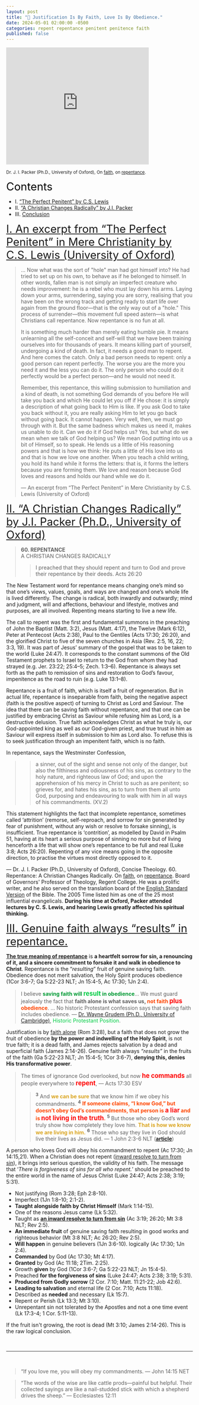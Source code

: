 ```yaml
---
layout: post
title: "🌹 Justification Is By Faith, Love Is By Obedience."
date: 2024-05-01 02:00:00 -0500
categories: repent repentance penitent penitence faith
published: false
---
```


<!-- Justification Is By Faith Alone, But The Faith That Saves Is Never Alone In The Person Justified. -->

<!-- Justification Is By Faith, Love Is By Obedience. -->

<iframe width="385" height="315" src="https://www.youtube.com/embed/gExLXpPJDd8?si=OSFCJc5i1c627oW1" title="YouTube video player" frameborder="0" allow="accelerometer; autoplay; clipboard-write; encrypted-media; gyroscope; picture-in-picture; web-share" allowfullscreen></iframe>

<sup>Dr. J. I. Packer (Ph.D., University of Oxford), On [faith](https://youtu.be/jOFsFgUUdZo), on [repentance](https://youtu.be/gExLXpPJDd8).</sup>

<!-- <a name="intro" href="#contents" style="font-size:1.6em;">🍎 Repentance is the &ldquo;resulting&rdquo; fruit of a genuine non-superficial faith, it is the work of God in the elect.</a> -->

<!-- <a name="intro" href="#contents" style="font-size:1.2em;">🍎 Repentance is the &ldquo;resulting&rdquo; fruit of a genuine non-superficial faith, it is neither meritorious nor within your power to perform alone, it is the work of God in the elect, those with genuine saving faith.</a> -->


<!-- tell them that if they are saved already, and their faith is genuine, that their lives would bear fruit (Mt 3:8;Jn 15:8,16). &ldquo;*Therefore Christ justifies no one whom he does not at the same time sanctify.*&rdquo; -->

<!-- The fruits of the faith are not the efforts of man, they're the workings of God (1Cor.3:6-7; Jn 15:4; Ga 5:22-23) upon closer union with Christ. Fruit-bearing is anti-legalistic by nature because it is post-justification. We must never tell a person that they must perform some action in order to merit salvation, for we know that justification is by faith only (Eph 2:8-10; Rom 3:28), instead, we would say that if their faith was truly genuine, and they were in fact saved, that their lives would bear the fruits of obedience (Mt 3:8;Jn 15:8,16). &ldquo;*Therefore Christ justifies no one whom he does not at the same time sanctify.*&rdquo;

<span style="font-size:0.9em;">
🍎 Fruit grows on salvation<br>
🍎 Bearing fruit happens naturally for living trees.<br>
🍎 A branch cannot bear fruit by itself (Jn 15:4).<br>
🍎 God grants the repentance (Acts 11:18; 2Tim. 2:25).<br>
🍎 Fruit of the spirit not of human decision (Ga 5:22-23).<br>
🍎 If the fruit isn't growing the root is dead (Mt 3:10; Jas 2:17; 2Cor.13:5).<br>
🍎 Obedience does not merit salvation, salvation produces obedience (1Jn 2:3-6; 3:6-10; 5:3-4 Jn 14:15,21; 15:10)<br> Obedience does not merit salvation, the Holy Spirit produces obedience (1Cor 3:6-7; Ga 5:22-23 NLT; Jn 15:4-5, Ac 17:30; 1Jn 2:4).
🍎 God commands that we repent (Ac 17:30), and those who are saved will respond to his command (1Jn 2:4).<br>
</span> -->

<a name="contents" style="font-size:2.1em;color:black;">Contents</a>

- I. <a href="#C.S.Lewis">“The Perfect Penitent” by C.S. Lewis</a>
- II. <a href="#J.I.Packer">“A Christian Changes Radically” by J.I. Packer</a>
- III. <a href="#conclusion">Conclusion</a>

<!-- 3. <a href="#Grudem">“A Christian Changes Radically” by J.I. Packer (Oxford)</a> -->

<a name="C.S.Lewis" href="#contents" style="font-size:2.1em;">I. An excerpt from “The Perfect Penitent” in Mere Christianity by C.S. Lewis (University of Oxford)</a>

> ... Now what was the sort of "hole" man had got himself into? He had tried to set up on his own, to behave as if he belonged to himself. In other words, fallen man is not simply an imperfect creature who needs improvement: he is a rebel who must lay down his arms. Laying down your arms, surrendering, saying you are sorry, realising that you have been on the wrong track and getting ready to start life over again from the ground floor—that is the only way out of a "hole." This process of surrender—this movement full speed astern—is what Christians call repentance. Now repentance is no fun at all.
>
> It is something much harder than merely eating humble pie. It means unlearning all the self-conceit and self-will that we have been training ourselves into for thousands of years. It means killing part of yourself, undergoing a kind of death. In fact, it needs a good man to repent. And here comes the catch. Only a bad person needs to repent: only a good person can repent perfectly. The worse you are the more you need it and the less you can do it. The only person who could do it perfectly would be a perfect person—and he would not need it.
>
> Remember, this repentance, this willing submission to humiliation and a kind of death, is not something God demands of you before He will take you back and which He could let you off if He chose: it is simply a description of what going back to Him is like. If you ask God to take you back without it, you are really asking Him to let you go back without going back. It cannot happen. Very well, then, we must go through with it. But the same badness which makes us need it, makes us unable to do it. Can we do it if God helps us? Yes, but what do we mean when we talk of God helping us? We mean God putting into us a bit of Himself, so to speak. He lends us a little of His reasoning powers and that is how we think: He puts a little of His love into us and that is how we love one another. When you teach a child writing, you hold its hand while it forms the letters: that is, it forms the letters because you are forming them. We love and reason because God loves and reasons and holds our hand while we do it.
>
> &mdash; An excerpt from “The Perfect Penitent” in Mere Christianity by C.S. Lewis (University of Oxford)

<a name="J.I.Packer" href="#contents" style="font-size:2.1em;">II. “A Christian Changes Radically” by J.I. Packer (Ph.D., University of Oxford)</a>

> **60\. REPENTANCE**<br>
A CHRISTIAN CHANGES RADICALLY
>
>> I preached that they should repent and turn to God and prove their
repentance by their deeds.
Acts 26:20
>
The New Testament word for repentance means changing one’s mind so
that one’s views, values, goals, and ways are changed and one’s whole life
is lived differently. The change is radical, both inwardly and outwardly;
mind and judgment, will and affections, behaviour and lifestyle, motives
and purposes, are all involved. Repenting means starting to live a new life.
>
The call to repent was the first and fundamental summons in the
preaching of John the Baptist (Matt. 3:2), Jesus (Matt. 4:17), the Twelve
(Mark 6:12), Peter at Pentecost (Acts 2:38), Paul to the Gentiles (Acts
17:30; 26:20), and the glorified Christ to five of the seven churches in Asia
(Rev. 2:5, 16, 22; 3:3, 19). It was part of Jesus’ summary of the gospel that
was to be taken to the world (Luke 24:47). It corresponds to the constant
summons of the Old Testament prophets to Israel to return to the God from
whom they had strayed (e.g. Jer. 23:22; 25:4–5; Zech. 1:3–6). Repentance is
always set forth as the path to remission of sins and restoration to God’s
favour, impenitence as the road to ruin (e.g. Luke 13:1–8).
>
Repentance is a fruit of faith, which is itself a fruit of regeneration. But
in actual life, repentance is inseparable from faith, being the negative aspect (faith is the positive aspect) of turning to Christ as Lord and Saviour. The idea that there can be saving faith without repentance, and that one can be justified by embracing Christ as Saviour while refusing him as Lord, is a destructive delusion. True faith acknowledges Christ as what he truly is, our God-appointed king as well as our God-given priest, and true trust in him as Saviour will express itself in submission to him as Lord also. To refuse this is to seek justification through an impenitent faith, which is no faith.
>
In repentance, says the Westminster Confession,
>> a sinner, out of the sight and sense not only of the danger, but also the filthiness and odiousness of his sins, as contrary to the holy nature, and righteous law of God; and upon the apprehension of his mercy in Christ to such as are penitent; so grieves for, and hates his sins, as to turn from them all unto God, purposing and endeavouring to walk with him in all ways of his commandments. (XV.2)
>
This statement highlights the fact that incomplete repentance, sometimes
called ‘attrition’ (remorse, self-reproach, and sorrow for sin generated by
fear of punishment, without any wish or resolve to forsake sinning), is
insufficient. True repentance is ‘contrition’, as modelled by David in Psalm
51, having at its heart a serious purpose of sinning no more but of living
henceforth a life that will show one’s repentance to be full and real (Luke
3:8; Acts 26:20). Repenting of any vice means going in the opposite
direction, to practise the virtues most directly opposed to it.
>
&mdash; Dr. J. I. Packer (Ph.D., University of Oxford), Concise Theology. 60. Repentance: A Christian Changes Radically. On [faith](https://youtu.be/jOFsFgUUdZo), on [repentance](https://youtu.be/gExLXpPJDd8). Board of Governors' Professor of Theology, Regent College. He was a prolific writer, and he also served on the translation board of the <a href="https://amzn.to/3WsN0Uw">English Standard Version</a> of the Bible. The 2005 Time listed him as one of the 25 most influential evangelicals. **During his time at Oxford, Packer attended lectures by C. S. Lewis, and hearing Lewis greatly affected his spiritual thinking.**

<a name="conclusion" href="#contents" style="font-size:2.1em;">III. Genuine faith always &ldquo;results&rdquo; in repentance.</a>

<span style="font-size:1.2em;"></span>

[**The true meaning of repentance**](https://sevenshepherd.github.io/repentance/) is **a heartfelt sorrow for sin, a renouncing of it, and a sincere commitment to forsake it and walk in obedience to Christ**. Repentance is the &ldquo;*resulting*&rdquo; fruit of genuine saving faith. Obedience does not merit salvation, the Holy Spirit produces obedience (1Cor 3:6-7; Ga 5:22-23 NLT; Jn 15:4-5, Ac 17:30; 1Jn 2:4).

> I believe <span style="font-weight:bold;color:#009933;">saving faith will <span style="font-size:1.2em;color:#00cc44;">result</span> in obedience</span>... We must guard jealously the fact that <span style="font-weight:bold;">faith alone is what saves us, <span style="color:orangered;">not faith <span style="font-size:1.2em;color:red;">plus</span> obedience</span></span>. ... No historic Protestant confession says that saving faith includes obedience. &mdash; [Dr. Wayne Grudem (Ph.D., University of Cambridge)](https://youtu.be/s9e3Y2SMXag), <span style="color:#00cc44;">Historic Protestant Position</span>.

Justification is by [faith alone](/assets/images/solas.jpg) (Rom 3:28), but a faith that does not grow the fruit of obedience **by the power and indwelling of the Holy Spirit**, is not true faith; it is a dead faith, and James rejects salvation by a dead and superficial faith (James 2:14-26). Genuine faith always *&ldquo;results&rdquo;* in the fruits of the faith (Ga 5:22-23 NLT; Jn 15:4-5; 1Cor 3:6-7), **denying this, denies His transformative power**.

<!-- It's by simple observation, that we conclude, that saving faith &ldquo;results&rdquo; in obedience to God, &ldquo;after,&rdquo; we are justified, and that it does not &ldquo;include&rdquo; obedience. In other words, we do not repent to merit or earn our salvation, we repent because our faith is genuine and we have not made a false profession of faith (Ac 17:30; 1Jn 2:4).  -->


<!-- those with genuine saving faith are granted to do so (Acts 11:18; 2Tim. 2:25). -->

<!-- > For we hold that one is justified by **faith apart from works** of the law. &mdash; Romans 3:28 ESV -->

> The times of ignorance God overlooked, but now <span style="font-size:1.2em;font-weight:bold;color:red;">he commands</span> all people everywhere to <span style="font-size:1.2em;font-weight:bold;color:red;">repent</span>, &mdash; Acts 17:30 ESV
>> <sup style="font-weight:bold;">3</sup> And <span style="font-weight:bold;color:GoldenRod;">we can be sure</span> that we know him if we obey his commandments. <sup style="font-weight:bold;">4</sup> <span style="font-weight:bold;color:OrangeRed;">If someone claims, “I know God,” but doesn’t obey God’s commandments, that person is <span style="font-size:1.2em;color:Red;">a liar</span> and is <span style="font-size:1.2em;color:Red;">not living in the truth</span>.</span> <sup style="font-weight:bold;">5</sup> But those who obey God’s word truly show how completely they love him. <span style="font-weight:bold;color:GoldenRod;">That is how we know we are living in him.</span> <sup style="font-weight:bold;">6</sup> Those who say they live in God should live their lives as Jesus did. &mdash; 1 John 2:3-6 NLT ([**article**](https://sevenshepherd.github.io/1-John-2-4/))


<!-- > Whoever says “I know him” but does not keep <span style="font-size:1.2em;font-weight:bold;color:red;">his commandments</span> <span style="font-weight:bold;color:orangered;">is a liar, and the truth is not in him</span>, &mdash; 1 John 2:4 ESV -->

<!-- Repentance ([turning from sin](https://sevenshepherd.github.io/repentance/)) does not merit salvation, but  -->

A person who loves God will obey his commandment to repent (Ac 17:30; Jn 14:15,21). When a Christian does not repent ([inward resolve to turn from sin](https://sevenshepherd.github.io/repentance/)), it brings into serious question, the validity of his faith. The message that &lsquo;*There is forgiveness of sins for all who repent.*&rsquo; should be preached to the entire world in the name of Jesus Christ (Luke 24:47; Acts 2:38; 3:19; 5:31).

<!-- 1. Those who do not repent have **&ldquo;given strong evidence&rdquo;** that they do not love God (Ac 17:30; Jn 14:15,21)
2. Those who do not repent will perish (Lk 13:3; Mt 18:3 NLT)
3. Those who do not repent have **&ldquo;given strong evidence&rdquo;** of false profession (Ac 17:30; 1Jn 2:4)
4. Those who do not repent have **&ldquo;given strong evidence&rdquo;** of not being led to salvation and eternal life (2 Cor. 7:10; Ac 11:18)
5. Faith that does not &ldquo;result&rdquo; in repentance is not a faith (Jas 2:19) that leads to salvation (2Cor. 7:10). It is a <a href="https://sevenshepherd.github.io/theology/#living">dead faith</a>.
6. Why did Jesus come? (Lk 5:32) -->

<!-- Repentance is the fruit of [genuine saving faith](https://sevenshepherd.github.io/faith-results/). Bearing fruit happens naturally for living trees, both in nature and metaphorically. <span style="font-weight:bold;color:#800080;">A branch cannot bear fruit by itself (John 15:1-17).</span> -->

<!-- ## Faith Alone

This does not conflict with *Sola Fide* or &ldquo;Faith Alone&rdquo; because repentance is an immediate fruit of genuine saving faith; in fact this is the definition of *sola fide*. Saving faith "results" in (**not** &ldquo;includes&rdquo;) obedience to God (Jn 14:15,21; 15:10; 1 Jn 2:3-6; 5:3-4) and good works that "follow after" (**not** merits) justification (James 2:14-26; Eph 2:10). **It's post-justification.** Once you're already saved, someone who was genuine about their faith would desire to repent. This article is teaching dispositions of the heart post-justification.

- 🐉 The Serpent says, *&ldquo;Surely you will not die&rdquo;* (Gen. 3:4 NET).
- 🍇 God says, *&ldquo;No, I tell you; but unless you repent, you will all likewise perish.&rdquo;* (Luke 13:3 ESV)
- 🧑 Repentance does not merit salvation, salvation produces repentance.

Repentance, obedience, and good works are all fruits of genuine saving faith. Fruits of already being saved; that's why we say they follow necessarily, because if the fruit isn't growing, the root is dead (Mt 3:10). I believe that no rational person could ever conclude that repentance is optional after reading the following evidences, and that is because <span style="font-weight:bold;color:#800080;">we don't control the fruit bearing process, <span style="font-size:1.2em;">God does</span></span>. -->

<!-- 
## Raw Logical Conclusions

This is how the logic looks without any effort to sugarcoat anything.

1. God commands that you repent (Ac 17:30) and those who say they "know God" but don't obey His commandments are liars and not living in the truth (1Jn 2:4).
2. Unless you repent you will die (Lk 13:3; Mt 18:3).
3. Those who do not obey God's commandments do not love God (Jn 14:15,21) and God gave us the commandment to repent (Ac 17:30), so those who do not repent do not love God.
4. Those who do not repent do not want their sins forgiven (Luke 24:47; Acts 3:19,26; 5:31; 17:30; 2 Cor. 7:10).
5. Those who do not repent do not want to be led to salvation (2 Cor. 7:10; Ac 11:18).
6. The consequences of failing to repent are disasterous (Re 2:5,16; 3:3; 16:9) -->

<!-- ## How We Should Preach Them

I don't think we should sugarcoat the gospel, but because we cannot see into a person's heart and because our knowledge is not complete as human beings, it's best to teach this as evidence instead of proof. A person could be justified but have zero assurance of salvation.


1. Those who do not repent have **&ldquo;given strong evidence&rdquo;** that they do not love God (Ac 17:30; Jn 14:15,21)
2. Those who do not repent will perish (Lk 13:3; Mt 18:3 NLT)
3. Those who do not repent have **&ldquo;given strong evidence&rdquo;** of false profession (Ac 17:30; 1Jn 2:4)
4. Those who do not repent have **&ldquo;given strong evidence&rdquo;** of not being led to salvation and eternal life (2 Cor. 7:10; Ac 11:18)
5. Faith that does not &ldquo;result&rdquo; in repentance is not a faith (Jas 2:19) that leads to salvation (2Cor. 7:10). It is a <a href="https://sevenshepherd.github.io/theology/#living">dead faith</a>.
6. Why did Jesus come? (Lk 5:32) -->



<!-- Saving faith **does not include** obedience, saving faith **results in** obedience. Faith is not merely an intellectual assent to facts but instead a trust and reliance in Christ. Genuine saving faith will always be accompanied by good works that come **after justification**. Good works and continuing to believe **follow** saving faith (*sola fide*). -->

<!-- To read more see [God Grants The Repentance](https://sevenshepherd.github.io/god-grants-repentance/) and [The True Meaning Of Repentance](https://sevenshepherd.github.io/repentance/), as well as [Theology](https://sevenshepherd.github.io/theology/#repentance). -->

- Not justifying (Rom 3:28; Eph 2:8-10).
- Imperfect (1Jn 1:8–10; 2:1-2).
- **Taught alongside faith by Christ Himself** (Mark 1:14-15).
- One of the reasons Jesus came (Lk 5:32).
- Taught as [**an inward resolve to turn from sin**](https://sevenshepherd.github.io/repentance/) (Ac 3:19; 26:20; Mt 3:8 NLT; Rev 2:5).
- **An immediate fruit** of genuine saving faith resulting in good works and righteous behavior (Mt 3:8 NLT; Ac 26:20; Rev 2:5).
- **Will happen** in genuine believers (1Jn 3:6-10). logically (Ac 17:30; 1Jn 2:4).
- **Commanded** by God (Ac 17:30; Mt 4:17).
- **Granted** by God (Ac 11:18; 2Tim. 2:25).
- Growth **given** by God (1Cor 3:6-7; Ga 5:22-23 NLT; Jn 15:4-5).
- Preached **for the forgiveness of sins** (Luke 24:47; Acts 2:38; 3:19; 5:31).
- **Produced from Godly sorrow** (2 Cor. 7:10; Matt. 11:21-22; Job 42:6).
- **Leading to salvation** and eternal life (2 Cor. 7:10; Acts 11:18).
- Described as **needed** and necessary (Lk 15:7).
- Repent or Perish (Lk 13:3; Mt 3:10).
- Unrepentant sin not tolerated by the Apostles and not a one time event (Lk 17:3-4; 1 Cor. 5:11-13).  

<!-- - Repentance is **an inward resolve to turn from sin to God** in trust (Acts 26:18,20; 3:19; Mt 3:8 NLT; Rev 2:5), as [**every authoritative Greek lexicon reveals**](https://sevenshepherd.github.io/repentance/).
    - This is a summary of the Apostle Paul's obedience to Jesus' command to open the eyes of the gentiles so that they may **turn from darkness to light** (Acts 26:18,20).
- Repentance is produced from **a Godly sorrow** and **leads to salvation and eternal life** (2 Cor. 7:10; Acts 11:18).
- Repentance **for the forgiveness of sins** (Luke 24:47; Acts 2:38; 3:19; 5:31).
- Unrepentant sinners will perish (Luke 13:3; Mt 3:10).
- Repentance is a command from God himself (Acts 17:30; Mt 4:17; 1Jn 2:4).
- While there may be an initial saving repentance, it is not a one time event (Luke 17:3-4; 1 Cor. 5:12-13 NLT).
- The meaning of repentance in the new testament is the same in the old testament (Matt. 11:21-22; Job 42:6).
- Repentance is an immediate fruit of genuine saving faith **resulting in good works and righteous behavior** (Mt 3:8 NLT; Ac 26:20; Rev 2:5) -->

<!-- Saving faith <span style="color:OrangeRed;">&ldquo;**does not include**&rdquo;</span> obedience, saving faith <span style="color:ForestGreen;">&ldquo;**results in**&rdquo;</span> obedience. Faith is not merely an intellectual assent to facts but instead a trust and reliance in Christ. Genuine saving faith will always be accompanied by good works that come <span style="color:ForestGreen;">&ldquo;**after justification**&rdquo;</span>. Good works and continuing to believe <span style="color:ForestGreen;">&ldquo;**follow**&rdquo;</span> saving faith (*sola fide*). -->

<!-- > I believe <span style="font-weight:bold;color:#009933;">saving faith will <span style="font-size:1.2em;color:#00cc44;">result</span> in obedience</span>... We must guard jealously the fact that <span style="font-weight:bold;">faith alone is what saves us, <span style="color:OrangeRed">not faith <span style="font-size:1.2em;color:Red">plus</span> obedience</span></span>. ... No historic Protestant confession says that saving faith includes obedience. &mdash; [Dr. Wayne Grudem (Ph.D., University of Cambridge; D.D., Westminster)](https://youtu.be/s9e3Y2SMXag) -->

<!-- > "Faith that does not involve repentance is not true faith. It is not a faith that leads to salvation." &mdash; AMG Concise -->

<!-- Faith that does not &ldquo;result&rdquo; in repentance is not a faith (Jas 2:19) that leads to salvation, It is a <a href="https://sevenshepherd.github.io/theology/#living">dead faith</a>. Think about 2Cor. 7:10, when its says the repentance leads to salvation... are you saved? Then at some point to will have turned from your sins which would have been produced by a Godly contrition. Why did Jesus come? (Lk 5:32) -->

If the fruit isn't growing, the root is dead (Mt 3:10; James 2:14-26). This is the raw logical conclusion.

<!-- It could also mean that you're a very infantile Christian undergoing the initial stages of sanctification, maybe you lerned of God yesterday. -->

<!-- 5. The consequences of failing to repent are disasterous (Re 2:5,16; 3:3; 16:9) -->

<!-- 3. Those who do not repent are unforgiven? (Luke 24:47; Acts 3:19,26; 5:31; 17:30; 2 Cor. 7:10) -->

<br>

---

<br>

<!-- > <span style="font-weight:bold;color:orangered;">“If you love me,</span> <span style="font-size:1.2em;font-weight:bold;color:red;">you will obey my commandments</span>. &mdash; John 14:15 NET -->

> “If you love me, you will obey my commandments. &mdash; John 14:15 NET

> “The words of the wise are like cattle prods—painful but helpful. Their collected sayings are like a nail-studded stick with which a shepherd drives the sheep.” ― Ecclesiastes 12:11

<script>
    var refTagger = {
        settings: {
            bibleVersion: 'ESV'
        }
    }; 

    (function(d, t) {
        var n=d.querySelector('[nonce]');
        refTagger.settings.nonce = n && (n.nonce||n.getAttribute('nonce'));
        var g = d.createElement(t), s = d.getElementsByTagName(t)[0];
        g.src = 'https://api.reftagger.com/v2/RefTagger.js';
        g.nonce = refTagger.settings.nonce;
        s.parentNode.insertBefore(g, s);
    }(document, 'script'));
</script>